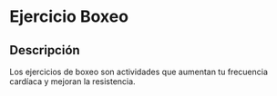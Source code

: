 # Ejercicio Boxeo

## Descripción
Los ejercicios de boxeo son actividades que aumentan tu frecuencia cardíaca y mejoran la resistencia.

